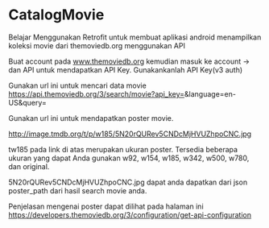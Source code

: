 # CatalogMovie

Belajar Menggunakan Retrofit untuk membuat aplikasi android menampilkan koleksi movie dari themoviedb.org menggunakan API

Buat account pada www.themoviedb.org kemudian masuk ke account -> dan API untuk mendapatkan API Key.
Gunakankanlah API Key(v3 auth)

    
Gunakan url ini untuk mencari data movie
https://api.themoviedb.org/3/search/movie?api_key=<API KEY ANDA>&language=en-US&query=<INPUTAN NAMA MOVIE>

Gunakan url ini untuk mendapatkan poster movie.

http://image.tmdb.org/t/p/w185/5N20rQURev5CNDcMjHVUZhpoCNC.jpg

tw185 pada link di atas merupakan ukuran poster. Tersedia beberapa ukuran yang dapat Anda gunakan w92, w154, w185, w342, w500, w780, dan original. 

5N20rQURev5CNDcMjHVUZhpoCNC.jpg dapat anda dapatkan dari json poster_path dari hasil search movie anda.

Penjelasan mengenai poster dapat dilihat pada halaman ini
https://developers.themoviedb.org/3/configuration/get-api-configuration
    
